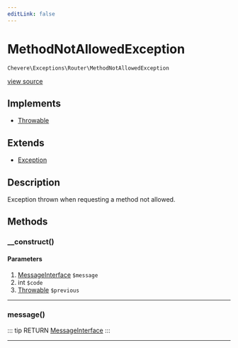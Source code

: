 ```yaml
---
editLink: false
---
```


# MethodNotAllowedException

`Chevere\Exceptions\Router\MethodNotAllowedException`

[view source](https://github.com/chevere/chevere/blob/master/exceptions/Router/MethodNotAllowedException.php)

## Implements

- [Throwable](https://www.php.net/manual/class.throwable)

## Extends

- [Exception](../Core/Exception.md)

## Description

Exception thrown when requesting a method not allowed.

## Methods

### __construct()

#### Parameters

1. [MessageInterface](../../Interfaces/Message/MessageInterface.md) `$message`
2. int `$code`
3. [Throwable](https://www.php.net/manual/class.throwable) `$previous`

---

### message()

::: tip RETURN
[MessageInterface](../../Interfaces/Message/MessageInterface.md)
:::

---
